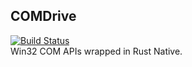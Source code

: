 COMDrive
---

[![Build Status](https://travis-ci.org/Pctg-x8/comdrive.svg?branch=master)](https://travis-ci.org/Pctg-x8/comdrive)  
Win32 COM APIs wrapped in Rust Native.
